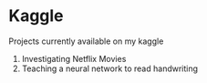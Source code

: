 # Kaggle
Projects currently available on my kaggle
1. Investigating Netflix Movies
2. Teaching a neural network to read handwriting
